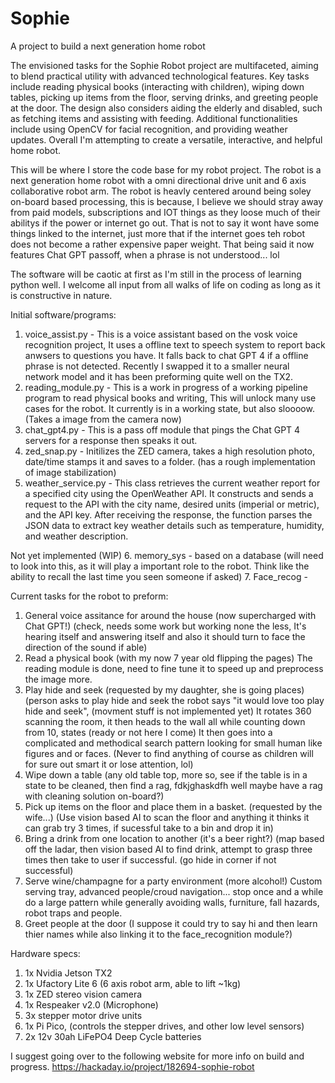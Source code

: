# Sophie
A project to build a next generation home robot

The envisioned tasks for the Sophie Robot project are multifaceted, aiming to blend practical utility with advanced technological features. Key tasks include reading physical books (interacting with children), wiping down tables, picking up items from the floor, serving drinks, and greeting people at the door. The design also considers aiding the elderly and disabled, such as fetching items and assisting with feeding. Additional functionalities include using OpenCV for facial recognition, and providing weather updates. Overall I'm attempting to create a versatile, interactive, and helpful home robot.

This will be where I store the code base for my robot project. The robot is a next generation home robot with a omni directional drive unit and 6 axis collaborative robot arm. The robot is heavly centered around being soley on-board based processing, this is because, I believe we should stray away from paid models, subscriptions and IOT things as they loose much of their abilitys if the power or internet go out. That is not to say it wont have some things linked to the internet, just more that if the internet goes teh robot does not become a rather expensive paper weight. That being said it now features Chat GPT passoff, when a phrase is not understood... lol

The software will be caotic at first as I'm still in the process of learning python well. I welcome all input from all walks of life on coding as long as it is constructive in nature.

Initial software/programs:
1. voice_assist.py - This is a voice assistant based on the vosk voice recognition project, It uses a offline text to speech system to report back anwsers to questions you have. It falls back to chat GPT 4 if a offline phrase is not detected. Recently I swapped it to a smaller neural network model and it has been preforming quite well on the TX2.
2. reading_module.py - This is a work in progress of a working pipeline program to read physical books and writing, This will unlock many use cases for the robot. It currently is in a working state, but also sloooow. (Takes a image from the camera now)
3. chat_gpt4.py - This is a pass off module that pings the Chat GPT 4 servers for a response then speaks it out.
4. zed_snap.py - Initilizes the ZED camera, takes a high resolution photo, date/time stamps it and saves to a folder. (has a rough implementation of image stabilization)
5. weather_service.py - This class retrieves the current weather report for a specified city using the OpenWeather API. It constructs
and sends a request to the API with the city name, desired units (imperial or metric), and the API key. After
receiving the response, the function parses the JSON data to extract key weather details such as temperature,
humidity, and weather description.

Not yet implemented (WIP)
6. memory_sys - based on a database (will need to look into this, as it will play a important role to the robot. Think like the ability to recall the last time you seen someone if asked) 
7. Face_recog - 

Current tasks for the robot to preform:
1. General voice assitance for around the house (now supercharged with Chat GPT!) (check, needs some work but working none the less, It's hearing itself and answering itself and also it should turn to face the direction of the sound if able)
2. Read a physical book (with my now 7 year old flipping the pages) The reading module is done, need to fine tune it to speed up and preprocess the image more.
3. Play hide and seek (requested by my daughter, she is going places) (person asks to play hide and seek the robot says "it would love too play hide and seek", (movment stuff is not implemented yet) It rotates 360 scanning the room, it then heads to the wall all while counting down from 10, states (ready or not here I come) It then goes into a complicated and methodical search pattern looking for small human like figures and or faces. (Never to find anything of course as children will for sure out smart it or lose attention, lol)
4. Wipe down a table (any old table top, more so, see if the table is in a state to be cleaned, then find a rag, fdkjghaskdfh well maybe have a rag with cleaning solution on-board?)
5. Pick up items on the floor and place them in a basket. (requested by the wife...) (Use vision based AI to scan the floor and anything it thinks it can grab try 3 times, if sucessful take to a bin and drop it in)
6. Bring a drink from one location to another (it's a beer right?) (map based off the ladar, then vision based AI to find drink, attempt to grasp three times then take to user if successful. (go hide in corner if not successful) 
7. Serve wine/champagne for a party environment (more alcohol!) Custom serving tray, advanced people/croud navigation... stop once and a while do a large pattern while generally avoiding walls, furniture, fall hazards, robot traps and people. 
8. Greet people at the door (I suppose it could try to say hi and then learn thier names while also linking it to the face_recognition module?)

Hardware specs:
1. 1x Nvidia Jetson TX2
2. 1x Ufactory Lite 6 (6 axis robot arm, able to lift ~1kg)
3. 1x ZED stereo vision camera
4. 1x Respeaker v2.0 (Microphone)
5. 3x stepper motor drive units
6. 1x Pi Pico, (controls the stepper drives, and other low level sensors)
7. 2x 12v 30ah LiFePO4 Deep Cycle batteries 

I suggest going over to the following website for more info on build and progress. https://hackaday.io/project/182694-sophie-robot
